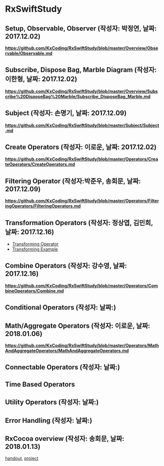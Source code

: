 # RxSwiftStudy

## Setup, Observable, Observer (작성자: 박정연, 날짜: 2017.12.02)
**https://github.com/KxCoding/RxSwiftStudy/blob/master/Overview/Observable/Observable.md**

## Subscribe, Dispose Bag, Marble Diagram (작성자: 이한형, 날짜: 2017.12.02)
**https://github.com/KxCoding/RxSwiftStudy/blob/master/Overview/Subscribe%20DisposeBag%20Marble/Subscribe_DisposeBag_Marble.md**

## Subject (작성자: 손명기, 날짜: 2017.12.09)
**https://github.com/KxCoding/RxSwiftStudy/blob/master/Subject/Subject.md**

## Create Operators (작성자: 이로운, 날짜: 2017.12.02)
**https://github.com/KxCoding/RxSwiftStudy/blob/master/Operators/CreateOperators/CreateOperators.md**

## Filtering Operator (작성자:박준우, 송회문, 날짜: 2017.12.09)
**https://github.com/KxCoding/RxSwiftStudy/blob/master/Operators/FilteringOperators/FilteringOperators.md**

## Transformation Operators (작성자: 정상엽, 김민희, 날짜: 2017.12.16)
* [Transforming Operator](https://github.com/KxCoding/RxSwiftStudy/blob/master/Operators/TransformingOperator/TransformingOperator.md) 
* [Transforming Example](https://github.com/KxCoding/RxSwiftStudy/blob/master/Operators/TransformingOperator/Example.md)

## Combine Operators (작성자: 강수영, 날짜: 2017.12.16)
**https://github.com/KxCoding/RxSwiftStudy/blob/master/Operators/CombineOperators/Combine.md**

## Conditional Operators (작성자: 날짜:)

## Math/Aggregate Operators (작성자: 이로운, 날짜: 2018.01.06)
**https://github.com/KxCoding/RxSwiftStudy/blob/master/Operators/MathAndAggregateOperators/MathAndAggregateOperators.md**

## Connectable Operators (작성자: 날짜:)

## Time Based Operators

## Utility Operators (작성자: 날짜:)

## Error Handling (작성자: 날짜:)

## RxCocoa overview (작성자: 송회문, 날짜: 2018.01.13)
[handout](https://gist.github.com/hoemoon/74c45cc706ecfedb4a19651cba3ee18b), [project](https://github.com/hoemoon/Parts)
